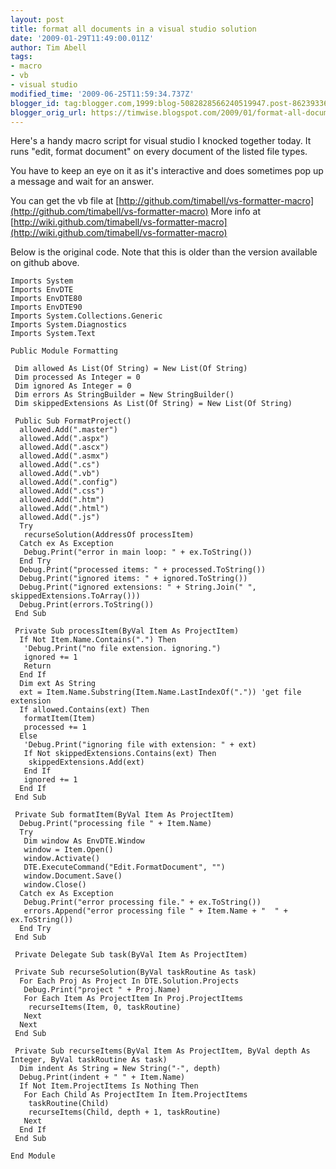 ```yaml
---
layout: post
title: format all documents in a visual studio solution
date: '2009-01-29T11:49:00.011Z'
author: Tim Abell
tags:
- macro
- vb
- visual studio
modified_time: '2009-06-25T11:59:34.737Z'
blogger_id: tag:blogger.com,1999:blog-5082828566240519947.post-8623933611307349730
blogger_orig_url: https://timwise.blogspot.com/2009/01/format-all-document-in-visual-studio.html
---
```


Here's a handy macro script for visual studio I knocked together today.  It
runs "edit, format document" on every document of the listed file types.

You have to keep an eye on it as it's interactive and does sometimes pop up a
message and wait for an answer.

You can get the vb file at
[http://github.com/timabell/vs-formatter-macro](http://github.com/timabell/vs-formatter-macro)
More info at
[http://wiki.github.com/timabell/vs-formatter-macro](http://wiki.github.com/timabell/vs-formatter-macro)

Below is the original code. Note that this is older than the version available
on github above.

```
Imports System
Imports EnvDTE
Imports EnvDTE80
Imports EnvDTE90
Imports System.Collections.Generic
Imports System.Diagnostics
Imports System.Text

Public Module Formatting

 Dim allowed As List(Of String) = New List(Of String)
 Dim processed As Integer = 0
 Dim ignored As Integer = 0
 Dim errors As StringBuilder = New StringBuilder()
 Dim skippedExtensions As List(Of String) = New List(Of String)

 Public Sub FormatProject()
  allowed.Add(".master")
  allowed.Add(".aspx")
  allowed.Add(".ascx")
  allowed.Add(".asmx")
  allowed.Add(".cs")
  allowed.Add(".vb")
  allowed.Add(".config")
  allowed.Add(".css")
  allowed.Add(".htm")
  allowed.Add(".html")
  allowed.Add(".js")
  Try
   recurseSolution(AddressOf processItem)
  Catch ex As Exception
   Debug.Print("error in main loop: " + ex.ToString())
  End Try
  Debug.Print("processed items: " + processed.ToString())
  Debug.Print("ignored items: " + ignored.ToString())
  Debug.Print("ignored extensions: " + String.Join(" ", skippedExtensions.ToArray()))
  Debug.Print(errors.ToString())
 End Sub

 Private Sub processItem(ByVal Item As ProjectItem)
  If Not Item.Name.Contains(".") Then
   'Debug.Print("no file extension. ignoring.")
   ignored += 1
   Return
  End If
  Dim ext As String
  ext = Item.Name.Substring(Item.Name.LastIndexOf(".")) 'get file extension
  If allowed.Contains(ext) Then
   formatItem(Item)
   processed += 1
  Else
   'Debug.Print("ignoring file with extension: " + ext)
   If Not skippedExtensions.Contains(ext) Then
    skippedExtensions.Add(ext)
   End If
   ignored += 1
  End If
 End Sub

 Private Sub formatItem(ByVal Item As ProjectItem)
  Debug.Print("processing file " + Item.Name)
  Try
   Dim window As EnvDTE.Window
   window = Item.Open()
   window.Activate()
   DTE.ExecuteCommand("Edit.FormatDocument", "")
   window.Document.Save()
   window.Close()
  Catch ex As Exception
   Debug.Print("error processing file." + ex.ToString())
   errors.Append("error processing file " + Item.Name + "  " + ex.ToString())
  End Try
 End Sub

 Private Delegate Sub task(ByVal Item As ProjectItem)

 Private Sub recurseSolution(ByVal taskRoutine As task)
  For Each Proj As Project In DTE.Solution.Projects
   Debug.Print("project " + Proj.Name)
   For Each Item As ProjectItem In Proj.ProjectItems
    recurseItems(Item, 0, taskRoutine)
   Next
  Next
 End Sub

 Private Sub recurseItems(ByVal Item As ProjectItem, ByVal depth As Integer, ByVal taskRoutine As task)
  Dim indent As String = New String("-", depth)
  Debug.Print(indent + " " + Item.Name)
  If Not Item.ProjectItems Is Nothing Then
   For Each Child As ProjectItem In Item.ProjectItems
    taskRoutine(Child)
    recurseItems(Child, depth + 1, taskRoutine)
   Next
  End If
 End Sub

End Module
```
